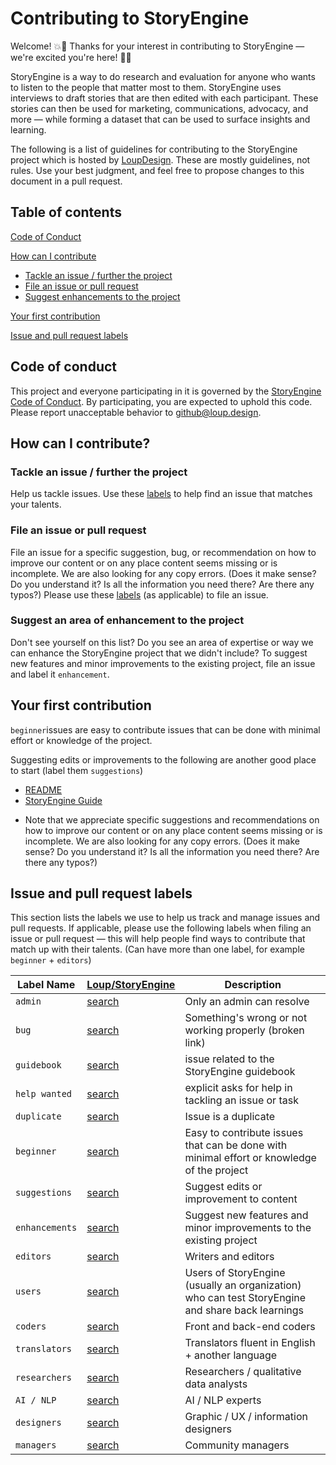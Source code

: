 # Contributing to StoryEngine

Welcome! :boom::book: Thanks for your interest in contributing to StoryEngine — we're excited you're here! :book::boom:

StoryEngine is a way to do research and evaluation for anyone who wants to listen to the people that matter most to them. StoryEngine uses interviews to draft stories that are then edited with each participant. These stories can then be used for marketing, communications, advocacy, and more — while forming a dataset that can be used to surface insights and learning.

The following is a list of guidelines for contributing to the StoryEngine project which is hosted by [LoupDesign](https://github.com/LoupDesign). These are mostly guidelines, not rules. Use your best judgment, and feel free to propose changes to this document in a pull request.

## Table of contents

[Code of Conduct](https://github.com/LoupDesign/StoryEngine/new/master#code-of-conduct)

[How can I contribute](https://github.com/LoupDesign/StoryEngine/new/master#how-can-i-contribute)
- [Tackle an issue / further the project](https://github.com/LoupDesign/StoryEngine/new/master#tackle-an-issue--further-the-project)
- [File an issue or pull request](https://github.com/LoupDesign/StoryEngine/new/master#file-an-issue)
- [Suggest enhancements to the project](https://github.com/LoupDesign/StoryEngine/new/master#suggest-enhancements-to-the-project)

[Your first contribution](https://github.com/LoupDesign/StoryEngine/new/master#your-first-contribution)

[Issue and pull request labels](https://github.com/LoupDesign/StoryEngine/new/master#issue-and-pull-request-labels)

## Code of conduct
This project and everyone participating in it is governed by the [StoryEngine Code of Conduct](https://github.com/LoupDesign/StoryEngine/blob/master/CODE%20OF%20CONDUCT.md). By participating, you are expected to uphold this code. Please report unacceptable behavior to github@loup.design.

## How can I contribute?

### Tackle an issue / further the project
Help us tackle issues. Use these [labels](https://github.com/LoupDesign/StoryEngine/new/master#issue-and-pull-request-labels) to help find an issue that matches your talents.

### File an issue or pull request
File an issue for a specific suggestion, bug, or recommendation on how to improve our content or on any place content seems missing or is incomplete. We are also looking for any copy errors. (Does it make sense? Do you understand it? Is all the information you need there? Are there any typos?) Please use these [labels](https://github.com/LoupDesign/StoryEngine/new/master#issue-and-pull-request-labels) (as applicable) to file an issue.

### Suggest an area of enhancement to the project
Don't see yourself on this list? Do you see an area of expertise or way we can enhance the StoryEngine project that we didn't include? To suggest new features and minor improvements to the existing project, file an issue and label it `enhancement`.

## Your first contribution
`beginner`issues are easy to contribute issues that can be done with minimal effort or knowledge of the project.

Suggesting edits or improvements to the following are another good place to start (label them `suggestions`)
- [README](https://github.com/LoupDesign/StoryEngine/blob/master/README.md) 
- [StoryEngine Guide](https://storyengine.io/guide) 

* Note that we appreciate specific suggestions and recommendations on how to improve our content or on any place content seems missing or is incomplete. We are also looking for any copy errors. (Does it make sense? Do you understand it? Is all the information you need there? Are there any typos?)

## Issue and pull request labels
This section lists the labels we use to help us track and manage issues and pull requests. If applicable, please use the following labels when filing an issue or pull request — this will help people find ways to contribute that match up with their talents. (Can have more than one label, for example `beginner` + `editors`)

| **Label Name** | **[Loup/StoryEngine](https://github.com/LoupDesign/StoryEngine)** | **Description** |
| --- | --- | --- |
| `admin` | [search][search-loup-storyengine-label-admin] | Only an admin can resolve |
| `bug` | [search][search-loup-storyengine-label-bug] | Something's wrong or not working properly (broken link) |
| `guidebook` | [search][search-loup-storyengine-label-guidebook] | issue related to the StoryEngine guidebook |
| `help wanted` | [search][search-loup-storyengine-label-help wanted] | explicit asks for help in tackling an issue or task |
| `duplicate` | [search][search-loup-storyengine-label-duplicate] | Issue is a duplicate |
| `beginner` | [search][search-loup-storyengine-label-beginner] | Easy to contribute issues that can be done with minimal effort or knowledge of the project |
| `suggestions` | [search][search-loup-storyengine-label-suggestions] | Suggest edits or improvement to content |
| `enhancements` | [search][search-loup-storyengine-label-enhancements] | Suggest new features and minor improvements to the existing project |
| `editors` | [search][search-loup-storyengine-label-editors] | Writers and editors |
| `users` | [search][search-loup-storyengine-label-users] |Users of StoryEngine (usually an organization) who can test StoryEngine and share back learnings |
| `coders` | [search][search-loup-storyengine-label-coders] | Front and back-end coders |
| `translators` | [search][search-loup-storyengine-label-translators] | Translators fluent in English + another language |
| `researchers` | [search][search-loup-storyengine-label-researchers] | Researchers / qualitative data analysts |
| `AI / NLP` | [search][search-loup-storyengine-label-AI / NLP] | AI / NLP experts |
| `designers` | [search][search-loup-storyengine-label-designers] | Graphic / UX / information designers |
| `managers` | [search][search-loup-storyengine-label-managers] | Community managers |

[search-loup-storyengine-label-admin]: https://github.com/LoupDesign/StoryEngine/labels/admin
[search-loup-storyengine-label-bug]: https://github.com/LoupDesign/StoryEngine/labels/bug
[search-loup-storyengine-label-guidebook]: https://github.com/LoupDesign/StoryEngine/labels/guidebook
[search-loup-storyengine-label-help wanted]: https://github.com/LoupDesign/StoryEngine/labels/help%20wanted
[search-loup-storyengine-label-duplicate]: https://github.com/LoupDesign/StoryEngine/labels/duplicate
[search-loup-storyengine-label-beginner]: https://github.com/LoupDesign/StoryEngine/labels/beginner
[search-loup-storyengine-label-suggestions]: https://github.com/LoupDesign/StoryEngine/labels/suggestions
[search-loup-storyengine-label-enhancements]: https://github.com/LoupDesign/StoryEngine/labels/enhancements
[search-loup-storyengine-label-editors]: https://github.com/LoupDesign/StoryEngine/labels/editors
[search-loup-storyengine-label-users]: https://github.com/LoupDesign/StoryEngine/labels/users
[search-loup-storyengine-label-coders]: https://github.com/LoupDesign/StoryEngine/labels/coders
[search-loup-storyengine-label-translators]: https://github.com/LoupDesign/StoryEngine/labels/translators
[search-loup-storyengine-label-researchers]: https://github.com/LoupDesign/StoryEngine/labels/researchers
[search-loup-storyengine-label-AI / NLP]: https://github.com/LoupDesign/StoryEngine/labels/AI%20%2F%20NLP
[search-loup-storyengine-label-designers]: https://github.com/LoupDesign/StoryEngine/labels/designers
[search-loup-storyengine-label-managers]: https://github.com/LoupDesign/StoryEngine/labels/managers

